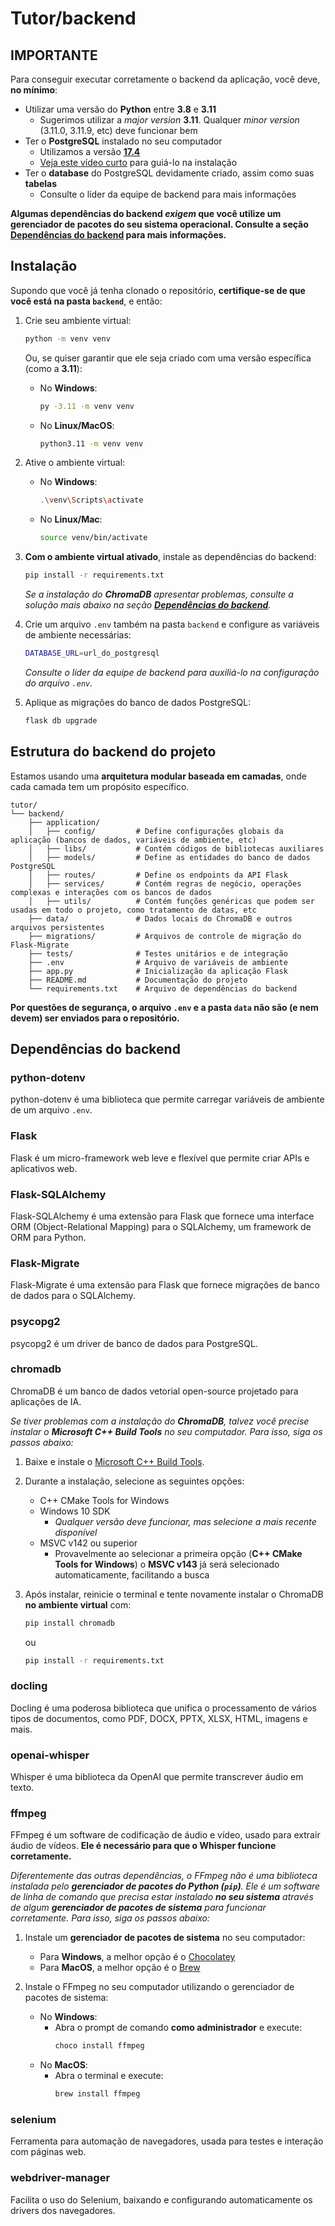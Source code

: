 # Tutor/backend

## IMPORTANTE
Para conseguir executar corretamente o backend da aplicação, você deve, **no mínimo**:
* Utilizar uma versão do **Python** entre **3.8** e **3.11**
    * Sugerimos utilizar a _major version_ **3.11**. Qualquer _minor version_ (3.11.0, 3.11.9, etc) deve funcionar bem
* Ter o **PostgreSQL** instalado no seu computador
    * Utilizamos a versão **[17.4](https://www.enterprisedb.com/downloads/postgres-postgresql-downloads)**
    * [Veja este vídeo curto](https://youtu.be/UbX-2Xud1JA?si=AyfZm32b7bheRwxS) para guiá-lo na instalação
* Ter o **database** do PostgreSQL devidamente criado, assim como suas **tabelas**
    * Consulte o líder da equipe de backend para mais informações

**Algumas dependências do backend _exigem_ que você utilize um gerenciador de pacotes do seu sistema operacional. Consulte a seção **[Dependências do backend](#dependências-do-backend)** para mais informações.**

## Instalação
Supondo que você já tenha clonado o repositório, **certifique-se de que você está na pasta `backend`**, e então:

1. Crie seu ambiente virtual:
    ```bash
    python -m venv venv
    ```
    Ou, se quiser garantir que ele seja criado com uma versão específica (como a **3.11**):
    * No **Windows**:
        ```bash
        py -3.11 -m venv venv
        ```
    * No **Linux/MacOS**:
        ```bash
        python3.11 -m venv venv
        ```

2. Ative o ambiente virtual:
    * No **Windows**:
        ```bash
        .\venv\Scripts\activate
        ```
    * No **Linux/Mac**:
        ```bash
        source venv/bin/activate
        ```

3. **Com o ambiente virtual ativado**, instale as dependências do backend:
    ```bash
    pip install -r requirements.txt
    ```

    _Se a instalação do **ChromaDB** apresentar problemas, consulte a solução mais abaixo na seção **[Dependências do backend](#dependências-do-backend)**._

4. Crie um arquivo `.env` também na pasta `backend` e configure as variáveis de ambiente necessárias:
    ```bash
    DATABASE_URL=url_do_postgresql
    ```

    _Consulte o líder da equipe de backend para auxiliá-lo na configuração do arquivo `.env`._

5. Aplique as migrações do banco de dados PostgreSQL:
    ```bash
    flask db upgrade
    ```

## Estrutura do backend do projeto
Estamos usando uma **arquitetura modular baseada em camadas**, onde cada camada tem um propósito específico.

```
tutor/
└── backend/
    ├── application/
    │   ├── config/         # Define configurações globais da aplicação (bancos de dados, variáveis de ambiente, etc)
    │   ├── libs/           # Contém códigos de bibliotecas auxiliares
    │   ├── models/         # Define as entidades do banco de dados PostgreSQL
    │   ├── routes/         # Define os endpoints da API Flask
    │   ├── services/       # Contém regras de negócio, operações complexas e interações com os bancos de dados
    │   ├── utils/          # Contém funções genéricas que podem ser usadas em todo o projeto, como tratamento de datas, etc
    ├── data/               # Dados locais do ChromaDB e outros arquivos persistentes
    ├── migrations/         # Arquivos de controle de migração do Flask-Migrate
    ├── tests/              # Testes unitários e de integração
    ├── .env                # Arquivo de variáveis de ambiente
    ├── app.py              # Inicialização da aplicação Flask
    ├── README.md           # Documentação do projeto
    └── requirements.txt    # Arquivo de dependências do backend
```

**Por questões de segurança, o arquivo `.env` e a pasta `data` não são (e nem devem) ser enviados para o repositório.**

## Dependências do backend
### python-dotenv
python-dotenv é uma biblioteca que permite carregar variáveis de ambiente de um arquivo `.env`.

### Flask
Flask é um micro-framework web leve e flexível que permite criar APIs e aplicativos web.

### Flask-SQLAlchemy
Flask-SQLAlchemy é uma extensão para Flask que fornece uma interface ORM (Object-Relational Mapping) para o SQLAlchemy, um framework de ORM para Python.

### Flask-Migrate
Flask-Migrate é uma extensão para Flask que fornece migrações de banco de dados para o SQLAlchemy.

### psycopg2
psycopg2 é um driver de banco de dados para PostgreSQL.

### chromadb
ChromaDB é um banco de dados vetorial open-source projetado para aplicações de IA.

_Se tiver problemas com a instalação do **ChromaDB**, talvez você precise instalar o **Microsoft C++ Build Tools** no seu computador. Para isso, siga os passos abaixo:_

1. Baixe e instale o [Microsoft C++ Build Tools](https://visualstudio.microsoft.com/visual-cpp-build-tools/).

2. Durante a instalação, selecione as seguintes opções:
    * C++ CMake Tools for Windows
    * Windows 10 SDK
        * _Qualquer versão deve funcionar, mas selecione a mais recente disponível_
    * MSVC v142 ou superior
        * Provavelmente ao selecionar a primeira opção (**C++ CMake Tools for Windows**) o **MSVC v143** já será selecionado automaticamente, facilitando a busca

3. Após instalar, reinicie o terminal e tente novamente instalar o ChromaDB **no ambiente virtual** com:
    ```bash
    pip install chromadb
    ```
    ou
    ```bash
    pip install -r requirements.txt
    ```

### docling
Docling é uma poderosa biblioteca que unifica o processamento de vários tipos de documentos, como PDF, DOCX, PPTX, XLSX, HTML, imagens e mais.

### openai-whisper
Whisper é uma biblioteca da OpenAI que permite transcrever áudio em texto.

### ffmpeg
FFmpeg é um software de codificação de áudio e vídeo, usado para extrair áudio de vídeos. **Ele é necessário para que o Whisper funcione corretamente.**

_Diferentemente das outras dependências, o FFmpeg não é uma biblioteca instalada pelo **gerenciador de pacotes do Python (`pip`)**. Ele é um software de linha de comando que precisa estar instalado **no seu sistema** através de algum **gerenciador de pacotes de sistema** para funcionar corretamente. Para isso, siga os passos abaixo:_

1. Instale um **gerenciador de pacotes de sistema** no seu computador:
    * Para **Windows**, a melhor opção é o [Chocolatey](https://chocolatey.org/install)
    * Para **MacOS**, a melhor opção é o [Brew](https://brew.sh/)

2. Instale o FFmpeg no seu computador utilizando o gerenciador de pacotes de sistema:
    * No **Windows**:
        * Abra o prompt de comando **como administrador** e execute:
            ```bash
            choco install ffmpeg
            ```
    * No **MacOS**:
        * Abra o terminal e execute:
            ```bash
            brew install ffmpeg
            ```

### selenium
Ferramenta para automação de navegadores, usada para testes e interação com páginas web.

### webdriver-manager
Facilita o uso do Selenium, baixando e configurando automaticamente os drivers dos navegadores.
